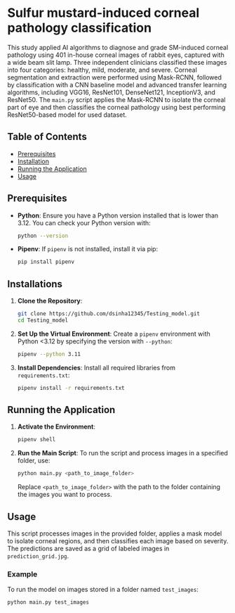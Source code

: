 # Sulfur mustard-induced corneal pathology classification 

This study applied AI algorithms to diagnose and grade SM-induced corneal pathology using 401 in-house corneal images of rabbit eyes, captured with a wide beam slit lamp. Three independent clinicians classified these images into four categories: healthy, mild, moderate, and severe. Corneal segmentation and extraction were performed using Mask-RCNN, followed by classification with a CNN baseline model and advanced transfer learning algorithms, including VGG16, ResNet101, DenseNet121, InceptionV3, and ResNet50. The `main.py` script applies the Mask-RCNN to isolate the corneal part of eye and then classifies the corneal pathology using best performing ResNet50-based model for used dataset.

## Table of Contents
- [Prerequisites](#prerequisites)
- [Installation](#installation)
- [Running the Application](#running-the-application)
- [Usage](#usage)

## Prerequisites
- **Python**: Ensure you have a Python version installed that is lower than 3.12. You can check your Python version with:
    ```bash
    python --version
    ```
- **Pipenv**: If `pipenv` is not installed, install it via pip:
    ```bash
    pip install pipenv
    ```

## Installations

1. **Clone the Repository**:
    ```bash
    git clone https://github.com/dsinha12345/Testing_model.git
    cd Testing_model
    ```

2. **Set Up the Virtual Environment**:
   Create a `pipenv` environment with Python <3.12 by specifying the version with `--python`:
    ```bash
    pipenv --python 3.11
    ```

3. **Install Dependencies**:
   Install all required libraries from `requirements.txt`:
    ```bash
    pipenv install -r requirements.txt
    ```

## Running the Application

1. **Activate the Environment**:
    ```bash
    pipenv shell
    ```

2. **Run the Main Script**:
    To run the script and process images in a specified folder, use:
    ```bash
    python main.py <path_to_image_folder>
    ```
   Replace `<path_to_image_folder>` with the path to the folder containing the images you want to process.

## Usage
This script processes images in the provided folder, applies a mask model to isolate corneal regions, and then classifies each image based on severity. The predictions are saved as a grid of labeled images in `prediction_grid.jpg`.

### Example
To run the model on images stored in a folder named `test_images`:
```bash
python main.py test_images
